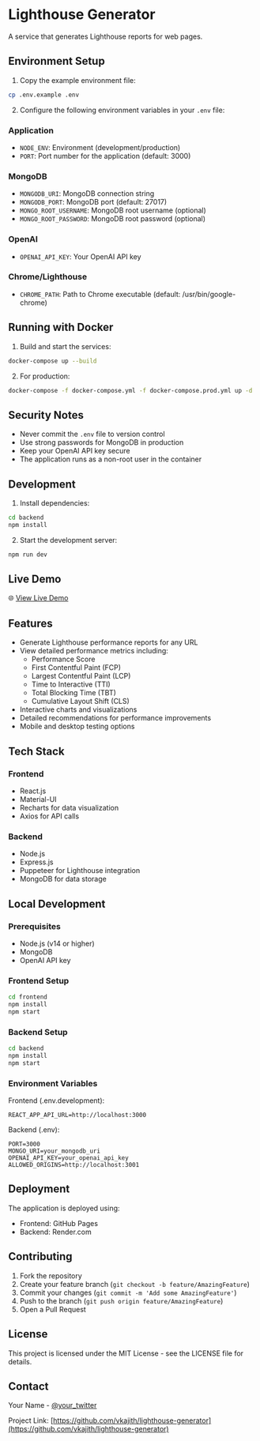 # Lighthouse Generator

A service that generates Lighthouse reports for web pages.

## Environment Setup

1. Copy the example environment file:
```bash
cp .env.example .env
```

2. Configure the following environment variables in your `.env` file:

### Application
- `NODE_ENV`: Environment (development/production)
- `PORT`: Port number for the application (default: 3000)

### MongoDB
- `MONGODB_URI`: MongoDB connection string
- `MONGODB_PORT`: MongoDB port (default: 27017)
- `MONGO_ROOT_USERNAME`: MongoDB root username (optional)
- `MONGO_ROOT_PASSWORD`: MongoDB root password (optional)

### OpenAI
- `OPENAI_API_KEY`: Your OpenAI API key

### Chrome/Lighthouse
- `CHROME_PATH`: Path to Chrome executable (default: /usr/bin/google-chrome)

## Running with Docker

1. Build and start the services:
```bash
docker-compose up --build
```

2. For production:
```bash
docker-compose -f docker-compose.yml -f docker-compose.prod.yml up -d
```

## Security Notes

- Never commit the `.env` file to version control
- Use strong passwords for MongoDB in production
- Keep your OpenAI API key secure
- The application runs as a non-root user in the container

## Development

1. Install dependencies:
```bash
cd backend
npm install
```

2. Start the development server:
```bash
npm run dev
```

## Live Demo

🌐 [View Live Demo](https://vkajith.github.io/lighthouse-generator)

## Features

- Generate Lighthouse performance reports for any URL
- View detailed performance metrics including:
  - Performance Score
  - First Contentful Paint (FCP)
  - Largest Contentful Paint (LCP)
  - Time to Interactive (TTI)
  - Total Blocking Time (TBT)
  - Cumulative Layout Shift (CLS)
- Interactive charts and visualizations
- Detailed recommendations for performance improvements
- Mobile and desktop testing options

## Tech Stack

### Frontend
- React.js
- Material-UI
- Recharts for data visualization
- Axios for API calls

### Backend
- Node.js
- Express.js
- Puppeteer for Lighthouse integration
- MongoDB for data storage

## Local Development

### Prerequisites
- Node.js (v14 or higher)
- MongoDB
- OpenAI API key

### Frontend Setup
```bash
cd frontend
npm install
npm start
```

### Backend Setup
```bash
cd backend
npm install
npm start
```

### Environment Variables

Frontend (.env.development):
```
REACT_APP_API_URL=http://localhost:3000
```

Backend (.env):
```
PORT=3000
MONGO_URI=your_mongodb_uri
OPENAI_API_KEY=your_openai_api_key
ALLOWED_ORIGINS=http://localhost:3001
```

## Deployment

The application is deployed using:
- Frontend: GitHub Pages
- Backend: Render.com

## Contributing

1. Fork the repository
2. Create your feature branch (`git checkout -b feature/AmazingFeature`)
3. Commit your changes (`git commit -m 'Add some AmazingFeature'`)
4. Push to the branch (`git push origin feature/AmazingFeature`)
5. Open a Pull Request

## License

This project is licensed under the MIT License - see the LICENSE file for details.

## Contact

Your Name - [@your_twitter](https://twitter.com/your_twitter)

Project Link: [https://github.com/vkajith/lighthouse-generator](https://github.com/vkajith/lighthouse-generator) 